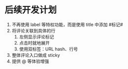 # 后续开发计划

1. 不再使用 label 等特权功能，而是使用 title 中添加 #标记#
1. 将评论关联到具体的行
   1. 左侧显示评论标记
   1. 点击时就地展开
   1. 使用双标签：URL hash、行号
1. 整体评论入口做成 sticky
1. 提供 @ 等体验增强
